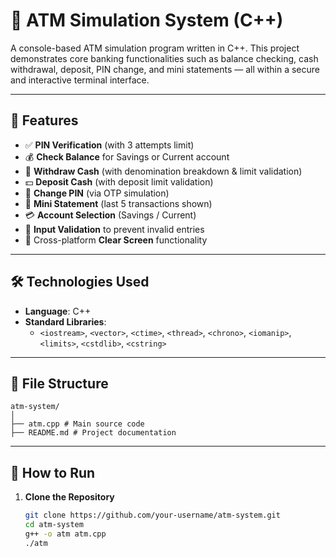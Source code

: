 # 🏧 ATM Simulation System (C++)

A console-based ATM simulation program written in C++. This project demonstrates core banking functionalities such as balance checking, cash withdrawal, deposit, PIN change, and mini statements — all within a secure and interactive terminal interface.

---

## 📌 Features

- ✅ **PIN Verification** (with 3 attempts limit)
- 💰 **Check Balance** for Savings or Current account
- 💸 **Withdraw Cash** (with denomination breakdown & limit validation)
- 💵 **Deposit Cash** (with deposit limit validation)
- 🔐 **Change PIN** (via OTP simulation)
- 🧾 **Mini Statement** (last 5 transactions shown)
- 💳 **Account Selection** (Savings / Current)
- 🧠 **Input Validation** to prevent invalid entries
- 🧼 Cross-platform **Clear Screen** functionality

---

## 🛠 Technologies Used

- **Language**: C++
- **Standard Libraries**: 
  - `<iostream>`, `<vector>`, `<ctime>`, `<thread>`, `<chrono>`, `<iomanip>`, `<limits>`, `<cstdlib>`, `<cstring>`

---
## 📂 File Structure
```
atm-system/ 
│ 
├── atm.cpp # Main source code 
├── README.md # Project documentation 
```
---

## 🚀 How to Run

1. **Clone the Repository**
   ```bash
   git clone https://github.com/your-username/atm-system.git
   cd atm-system
   g++ -o atm atm.cpp
   ./atm

